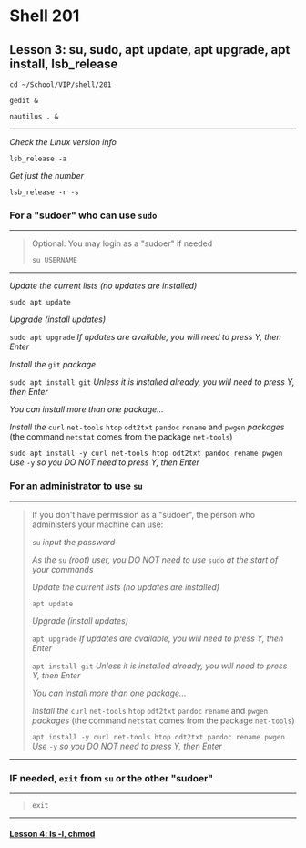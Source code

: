 # Shell 201
## Lesson 3: su, sudo, apt update, apt upgrade, apt install, lsb_release

`cd ~/School/VIP/shell/201`

`gedit &`

`nautilus . &`

___

*Check the Linux version info*

`lsb_release -a`

*Get just the number*

`lsb_release -r -s`

### For a "sudoer" who can use `sudo`
>
___
> Optional: You may login as a "sudoer" if needed
> 
> `su USERNAME`
>
___

*Update the current lists (no updates are installed)*

`sudo apt update`

*Upgrade (install updates)*

`sudo apt upgrade` *If updates are available, you will need to press Y, then Enter*

*Install the* `git` *package*

`sudo apt install git` *Unless it is installed already, you will need to press Y, then Enter*

*You can install more than one package...*

*Install the* `curl` `net-tools` `htop` `odt2txt` `pandoc` `rename` and `pwgen` *packages* (the command `netstat` comes from the package `net-tools`)

`sudo apt install -y curl net-tools htop odt2txt pandoc rename pwgen` *Use* `-y` *so you DO NOT need to press Y, then Enter*

### For an administrator to use `su`
> 
___
> If you don't have permission as a "sudoer", the person who administers your machine can use:
> 
> `su` *input the password*
> 
> *As the* `su` *(root) user, you DO NOT need to use* `sudo` *at the start of your commands*
> 
> *Update the current lists (no updates are installed)*
> 
> `apt update`
> 
> *Upgrade (install updates)*
> 
> `apt upgrade` *If updates are available, you will need to press Y, then Enter*
> 
> `apt install git` *Unless it is installed already, you will need to press Y, then Enter*
> 
> *You can install more than one package...*
> 
> *Install the* `curl` `net-tools` `htop` `odt2txt` `pandoc` `rename` and `pwgen` *packages* (the command `netstat` comes from the package `net-tools`)
> 
> `apt install -y curl net-tools htop odt2txt pandoc rename pwgen` *Use* `-y` *so you DO NOT need to press Y, then Enter*
> 
___

### IF needed, `exit` from `su` or the other "sudoer"
>
___
>
> `exit`
> 
___

#### [Lesson 4: ls -l, chmod](https://github.com/inkVerb/vip/blob/master/201-shell/Lesson-04.md)
